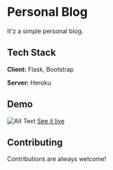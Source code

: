 
# Personal Blog
It'z a simple personal blog.


## Tech Stack

**Client:** Flask, Bootstrap

**Server:** Heroku

  
## Demo

![Alt Text](https://media.giphy.com/media/mNPcOIIUHaSTG3PBXB/giphy.gif)
[See it live](./product/download.html)

  
## Contributing

Contributions are always welcome!


  